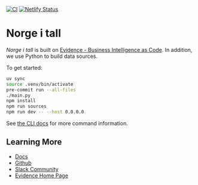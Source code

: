 [![CI](https://github.com/norgeitall/norgeitall/actions/workflows/ci.yml/badge.svg)](https://github.com/norgeitall/norgeitall/actions) [![Netlify Status](https://api.netlify.com/api/v1/badges/de5a3ecd-f354-43e0-82bd-53f9555a0f16/deploy-status)](https://app.netlify.com/sites/norgeitall/deploys)

# Norge i tall

_Norge i tall_ is built on [Evidence - Business Intelligence as Code](https://evidence.dev/). In addition, we use Python to build data sources.

To get started:

```bash
uv sync
source .venv/bin/activate
pre-commit run --all-files
./main.py
npm install
npm run sources
npm run dev -- --host 0.0.0.0
```

See [the CLI docs](https://docs.evidence.dev/cli/) for more command information.

## Learning More

- [Docs](https://docs.evidence.dev/)
- [Github](https://github.com/evidence-dev/evidence)
- [Slack Community](https://slack.evidence.dev/)
- [Evidence Home Page](https://www.evidence.dev)
